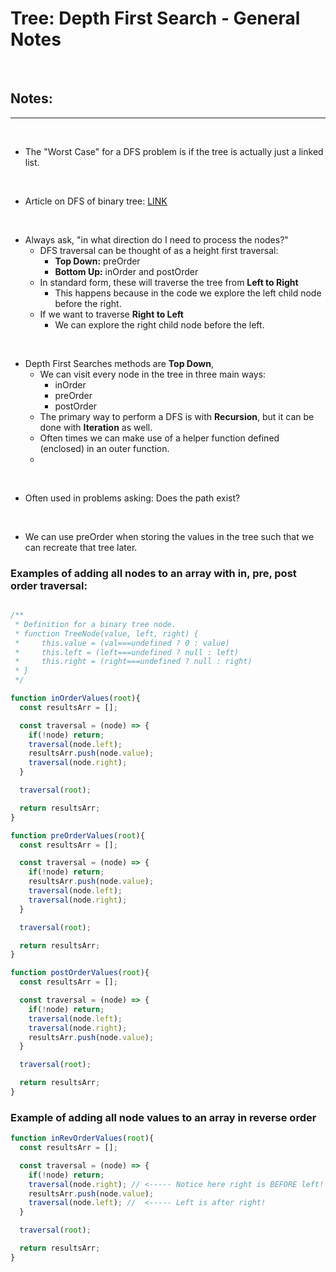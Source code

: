 # Tree: Depth First Search - General Notes

<br>

## Notes:

<hr>
<br> 

  - The "Worst Case" for a DFS problem is if the tree is actually just a linked list.

<br>

  - Article on DFS of binary tree: [LINK](https://blog.bitsrc.io/depth-first-search-of-a-binary-tree-in-javascript-874701d8210a)

<br>

- Always ask, "in what direction do I need to process the nodes?"
  - DFS traversal can be thought of as a height first traversal:
    - **Top Down:** preOrder
    - **Bottom Up:** inOrder and postOrder
  - In standard form, these will traverse the tree from **Left to Right**
    - This happens because in the code we explore the left child node before the right.
  - If we want to traverse **Right to Left**
    - We can explore the right child node before the left.

<br>

- Depth First Searches methods are **Top Down**,
  - We can visit every node in the tree in three main ways:
    - inOrder
    - preOrder
    - postOrder
  - The primary way to perform a DFS is with **Recursion**, but it can be done with **Iteration** as well.
  - Often times we can make use of a helper function defined (enclosed) in an outer function.
  - 

<br>

- Often used in problems asking: Does the path exist?

<br>

- We can use preOrder when storing the values in the tree such that we can recreate that tree later.

### Examples of adding all nodes to an array with **in**, **pre**, **post** order traversal:

```js

/**
 * Definition for a binary tree node.
 * function TreeNode(value, left, right) {
 *     this.value = (val===undefined ? 0 : value)
 *     this.left = (left===undefined ? null : left)
 *     this.right = (right===undefined ? null : right)
 * }
 */

function inOrderValues(root){
  const resultsArr = [];

  const traversal = (node) => {
    if(!node) return;
    traversal(node.left);
    resultsArr.push(node.value);
    traversal(node.right);
  }

  traversal(root);

  return resultsArr;
}

function preOrderValues(root){
  const resultsArr = [];

  const traversal = (node) => {
    if(!node) return;
    resultsArr.push(node.value);
    traversal(node.left);
    traversal(node.right);
  }

  traversal(root);

  return resultsArr;
}

function postOrderValues(root){
  const resultsArr = [];

  const traversal = (node) => {
    if(!node) return;
    traversal(node.left);
    traversal(node.right);
    resultsArr.push(node.value);
  }

  traversal(root);

  return resultsArr;
}
```

### Example of adding all node values to an array in reverse order

```js
function inRevOrderValues(root){
  const resultsArr = [];

  const traversal = (node) => {
    if(!node) return;
    traversal(node.right); // <----- Notice here right is BEFORE left!
    resultsArr.push(node.value);
    traversal(node.left); //  <----- Left is after right!
  }

  traversal(root);

  return resultsArr;
}
```